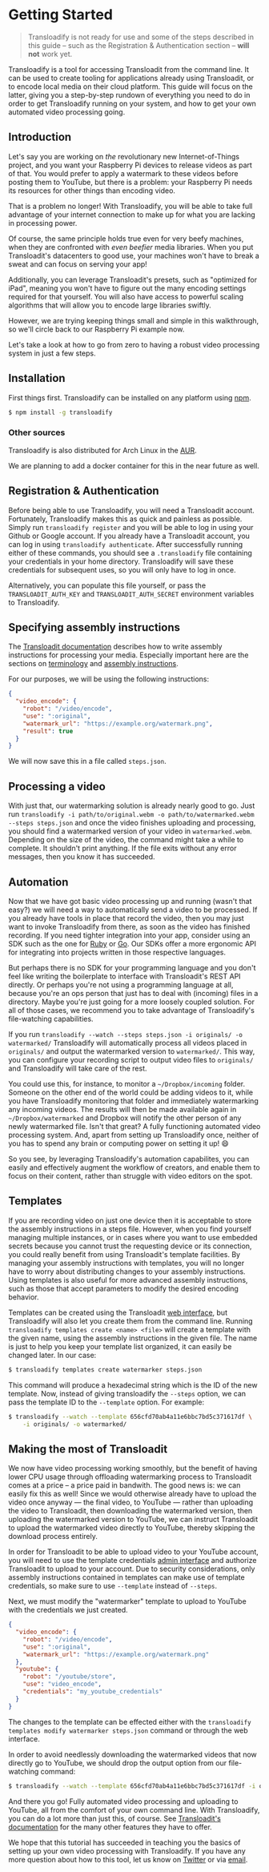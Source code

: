 # Getting Started

> Transloadify is not ready for use and some of the steps described in this guide
– such as the Registration & Authentication section – **will not** work yet.

Transloadify is a tool for accessing Transloadit from the command line. It can
be used to create tooling for applications already using Transloadit, or to 
encode local media on their cloud platform. This guide will focus on the latter, giving you
a step-by-step rundown of everything you need to do in order to get Transloadify running 
on your system, and how to get your own automated video processing going.

## Introduction 

Let's say you are working on *the* revolutionary new Internet-of-Things project, and you want
your Raspberry Pi devices to release videos as part of that. You would prefer to apply a 
watermark to these videos before posting them to YouTube, but there is a problem: 
your Raspberry Pi needs its resources for other things than encoding video. 

That is a problem no longer! With Transloadify, you will be able to take full advantage of your 
internet connection to make up for what you are lacking in processing power.

Of course, the same principle holds true even for very beefy machines, when they are
confronted with *even beefier* media libraries. When you put Transloadit's datacenters 
to good use, your machines won't have to break a sweat and can focus on serving your app!

Additionally, you can leverage Transloadit's presets, such as "optimized for iPad", meaning you
won't have to figure out the many encoding settings required for that yourself. You will also have access to
powerful scaling algorithms that will allow you to encode large libraries swiftly.

However, we are trying keeping things small and simple in this walkthrough, so we'll circle back to our
Raspberry Pi example now.

Let's take a look at how to go from zero to having a robust video processing system in just a 
few steps.

## Installation

First things first. Transloadify can be installed on any platform using 
[npm](https://npmjs.com).

```bash
$ npm install -g transloadify
```

### Other sources

Transloadify is also distributed for Arch Linux in the
[AUR](https://aur.archlinux.org/packages/transloadify).

We are planning to add a docker container for this in the near future as well.

## Registration & Authentication

Before being able to use Transloadify, you will need a Transloadit account.
Fortunately, Transloadify makes this as quick and painless as possible. Simply run `transloadify register`
and you will be able to log in using your Github or Google account. If you
already have a Transloadit account, you can log in using `transloadify
authenticate`. After successfully running either of these commands, you should
see a `.transloadify` file containing your credentials in your home directory.
Transloadify will save these credentials for subsequent uses, so you will only have to log in once.

Alternatively, you can populate this file yourself, or pass the `TRANSLOADIT_AUTH_KEY`
and `TRANSLOADIT_AUTH_SECRET` environment variables to Transloadify.

## Specifying assembly instructions

The [Transloadit documentation](https://transloadit.com/docs/) describes how to
write assembly instructions for processing your media. Especially important here are
the sections on [terminology](https://transloadit.com/docs/#terminology) and
[assembly instructions](https://transloadit.com/docs/#assembly-instructions).

For our purposes, we will be using the following instructions:

```json
{
  "video_encode": {
    "robot": "/video/encode",
    "use": ":original",
    "watermark_url": "https://example.org/watermark.png",
    "result": true
  }
}
```

We will now save this in a file called `steps.json`.

## Processing a video

With just that, our watermarking solution is already nearly good to go. Just run `transloadify -i
path/to/original.webm -o path/to/watermarked.webm --steps steps.json` and once
the video finishes uploading and processing, you should find a watermarked
version of your video in `watermarked.webm`. Depending on the size of the video,
the command might take a while to complete. It shouldn't print anything. If the file
exits without any error messages, then you know it has succeeded.

## Automation

Now that we have got basic video processing up and running (wasn't that easy?) we will
need a way to automatically send a video to be processed. If you already have tools in place
that record the video, then you may just want to invoke
Transloadify from there, as soon as the video has finished recording. If you need tighter
integration into your app, consider using an SDK such as the one for 
[Ruby](https://github.com/transloadit/ruby-sdk) or 
[Go](https://github.com/transloadit/go-sdk). Our SDKs offer a more ergonomic API
for integrating into projects written in those respective languages. 

But perhaps there is no SDK for your programming language and you don't feel like writing the boilerplate to 
interface with Transloadit's REST API directly. Or perhaps you're not using a
programming language at all, because you're an ops person that just has to deal
with (incoming) files in a directory. Maybe you're just going for a more loosely coupled solution.
For all of those cases, we recommend you to take advantage of Transloadify's file-watching capabilities.

If you run `transloadify --watch --steps steps.json -i originals/ -o
watermarked/` Transloadify will automatically process all videos placed in
`originals/` and output the watermarked version to `watermarked/`. This way, you
can configure your recording script to output video files to `originals/` and
Transloadify will take care of the rest.

You could use this, for instance, to monitor a `~/Dropbox/incoming` folder. Someone on the 
other end of the world could be adding videos to it, while you have
Transloadify monitoring that folder and immediately watermarking any incoming videos. The results 
will then be made available again in `~/Dropbox/watermarked` and Dropbox will notify the other person of any newly watermarked
file. Isn't that great? A fully functioning automated video processing system. And, apart from setting up Transloadify once, neither of you has to spend any brain or computing power on setting it up! :smile: 

So you see, by leveraging Transloadify's automation capabilites, you can easily and
effectively augment the workflow of creators, and enable them to focus on their content, rather than
struggle with video editors on the spot.

## Templates

If you are recording video on just one device then it is acceptable to store the assembly
instructions in a steps file. However, when you find yourself managing multiple
instances, or in cases where you want to use embedded secrets because you cannot trust the requesting device or its connection, 
you could really benefit from using Transloadit's template facilities. By
managing your assembly instructions with templates, you will no longer have to worry
about distributing changes to your assembly instructions. Using templates is
also useful for more advanced assembly instructions, such as those that accept
parameters to modify the desired encoding behavior.

Templates can be created using the Transloadit 
[web interface](https://transloadit.com/templates/add/), but Transloadify
will also let you create them from the command line. Running `transloadify templates
create <name> <file>` will create a template with the given name, using the
assembly instructions in the given file. The name is just to help you keep your
template list organized, it can easily be changed later. In our case:

```bash
$ transloadify templates create watermarker steps.json
```

This command will produce a hexadecimal string which is the ID of the new
template. Now, instead of giving transloadify the `--steps` option, we can pass
the template ID to the `--template` option. For example:

```bash
$ transloadify --watch --template 656cfd70ab4a11e6bbc7bd5c371617df \
    -i originals/ -o watermarked/
```

## Making the most of Transloadit

We now have video processing working smoothly, but the benefit of having lower 
CPU usage through offloading watermarking process to Transloadit comes at a price 
– a price paid in bandwith. The good news is: we can easily fix this as well! 
Since we would otherwise already have to upload the video once anyway — the final video, to YouTube — 
rather than uploading the video to Transloadit, then downloading the watermarked version, then uploading
the watermarked version to YouTube, we can instruct Transloadit to upload the
watermarked video directly to YouTube, thereby skipping the download process entirely.

In order for Transloadit to be able to upload video to your YouTube account, you
will need to use the template credentials 
[admin interface](https://transloadit.com/template-credentials/) and authorize
Transloadit to upload to your account. Due to security considerations, only
assembly instructions contained in templates can make use of template
credentials, so make sure to use `--template` instead of `--steps`.

Next, we must modify the "watermarker" template to upload to YouTube with the
credentials we just created.

```json
{
  "video_encode": {
    "robot": "/video/encode",
    "use": ":original",
    "watermark_url": "https://example.org/watermark.png"
  },
  "youtube": {
    "robot": "/youtube/store",
    "use": "video_encode",
    "credentials": "my_youtube_credentials"
  }
}
```

The changes to the template can be effected either with the `transloadify templates
modify watermarker steps.json` command or through the web interface. 

In order to avoid needlessly downloading the watermarked videos that now
directly go to YouTube, we should drop the output option from our file-watching command:

```bash
$ transloadify --watch --template 656cfd70ab4a11e6bbc7bd5c371617df -i originals/
```

And there you go! Fully automated video processing and uploading to YouTube, all from the comfort of your own command line. With Transloadify, you can do a lot more than just this, of course. See [Transloadit's documentation](https://transloadit.com/docs/) for the many other features they have to offer. 

We hope that this tutorial has succeeded in teaching you the basics of setting up your own video processing with Transloadify. If you have any more question about how to this tool, let us know on [Twitter](https://twitter.com/transloadit) or via [email](mailto:hello@transloadit.com).
